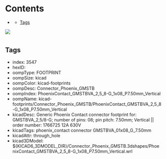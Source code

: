 



Contents
========

* [](#)
	* [Tags](#tags)
  
![][im]
# 

## Tags

- index: 3547
- hexID: 
- oompType: FOOTPRINT
- oompSize: kicad
- oompColor: kicad-footprints
- oompDesc: Connector_Phoenix_GMSTB
- oompIndex: PhoenixContact_GMSTBVA_2,5_8-G_1x08_P7.50mm_Vertical
- oompName: kicad-footprints/Connector_Phoenix_GMSTB/PhoenixContact_GMSTBVA_2,5_8-G_1x08_P7.50mm_Vertical
- kicadDesc: Generic Phoenix Contact connector footprint for: GMSTBVA_2,5/8-G; number of pins: 08; pin pitch: 7.50mm; Vertical || order number: 1766725 12A 630V
- kicadTags: phoenix_contact connector GMSTBVA_01x08_G_7.50mm
- kicadAttr: through_hole
- kicad3DModel: ${KICAD6_3DMODEL_DIR}/Connector_Phoenix_GMSTB.3dshapes/PhoenixContact_GMSTBVA_2,5_8-G_1x08_P7.50mm_Vertical.wrl



[im]: image.png
